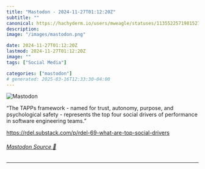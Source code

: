 ```yaml
---
title: "Mastodon - 2024-11-27T01:12:20Z"
subtitle: ""
canonical: https://hachyderm.io/users/mweagle/statuses/113552257198152767
description:
image: "/images/mastodon.png"

date: 2024-11-27T01:12:20Z
lastmod: 2024-11-27T01:12:20Z
image: ""
tags: ["Social Media"]

categories: ["mastodon"]
# generated: 2025-03-16T12:33:30-04:00
---
```

![Mastodon](/images/mastodon.png)

<p>“The TAPPs framework - named for trust, autonomy, purpose, and psychological safety - represents the top four social drivers of performance in software engineering teams.”</p><p><a href="https://rdel.substack.com/p/rdel-69-what-are-top-social-drivers" target="_blank" rel="nofollow noopener noreferrer" translate="no"><span class="invisible">https://</span><span class="ellipsis">rdel.substack.com/p/rdel-69-wh</span><span class="invisible">at-are-top-social-drivers</span></a></p>


###### [Mastodon Source 🐘](https://hachyderm.io/@mweagle/113552257198152767)

___
